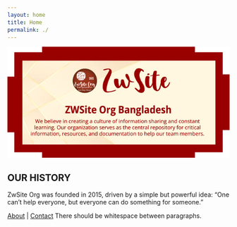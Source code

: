 ```yaml
---
layout: home
title: Home
permalink: ./
---
```

![Home](/assets/img/home.png)
## OUR HISTORY

ZwSite Org was founded in 2015, driven by a simple but powerful idea: “One can’t help everyone, but everyone can do something for someone.” 

[About](./about.html) | [Contact](./contact)
There should be whitespace between paragraphs.
